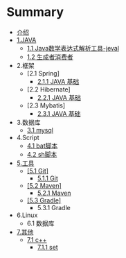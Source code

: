 # Summary

* [介绍](README.md)
* [1.JAVA](1-java.md)
  * [1.1 Java数学表达式解析工具-jeval](11-jeval.md)
  * [1.2 生成者消费者](12-Producer_Consumer.md)
* 2.框架
  * \[2.1 Spring\]
    * [2.1.1 JAVA 基础](11-batying-yong.md)
  * \[2.2 Hibernate\]
    * [2.2.1 JAVA 基础](11-batying-yong.md)
  * \[2.3 Mybatis\]    
    * [2.3.1 JAVA 基础](11-batying-yong.md)
* 3.数据库
  * [3.1 mysql](31-mysql.md)
* 4.Script
  * [4.1 bat脚本](41-bat_script.md)
  * [4.2 sh脚本](42-sh_script.md)
* [5.工具](5gong-ju.md)
  * [\[5.1 Git\]](51-git.md)
    * [5.1.1  Git](51-git/511-git.md)
  * [\[5.2 Maven\]](52-maven.md)
    * [5.2.1  Maven](52-maven/521-maven.md)
  * [\[5.3 Gradle\]](53-gradle.md)
    * 5.3.1  Gradle
* 6.Linux
  * 6.1 数据库
* [7.其他](7other.md)
  * [7.1 c++](7other/71-c++.md)
    * [7.1.1 set](7other/71-c++/711-set.md)

